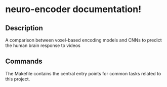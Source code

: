 # neuro-encoder documentation!

## Description

A comparison between voxel-based encoding models and CNNs to predict the human brain response to videos

## Commands

The Makefile contains the central entry points for common tasks related to this project.

